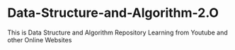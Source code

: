 # Data-Structure-and-Algorithm-2.O
 This is Data Structure and Algorithm Repository Learning from Youtube and other Online Websites
